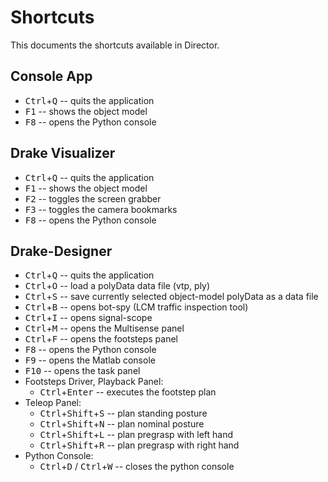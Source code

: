# Shortcuts

This documents the shortcuts available in Director.

## Console App
 * <kbd>Ctrl</kbd>+<kbd>Q</kbd> -- quits the application
 * <kbd>F1</kbd> -- shows the object model
 * <kbd>F8</kbd> -- opens the Python console

## Drake Visualizer
 * <kbd>Ctrl</kbd>+<kbd>Q</kbd> -- quits the application
 * <kbd>F1</kbd> -- shows the object model
 * <kbd>F2</kbd> -- toggles the screen grabber
 * <kbd>F3</kbd> -- toggles the camera bookmarks
 * <kbd>F8</kbd> -- opens the Python console

## Drake-Designer
 * <kbd>Ctrl</kbd>+<kbd>Q</kbd> -- quits the application
 * <kbd>Ctrl</kbd>+<kbd>O</kbd> -- load a polyData data file (vtp, ply)
 * <kbd>Ctrl</kbd>+<kbd>S</kbd> -- save currently selected object-model polyData as a data file
 * <kbd>Ctrl</kbd>+<kbd>B</kbd> -- opens bot-spy (LCM traffic inspection tool)
 * <kbd>Ctrl</kbd>+<kbd>I</kbd> -- opens signal-scope
 * <kbd>Ctrl</kbd>+<kbd>M</kbd> -- opens the Multisense panel
 * <kbd>Ctrl</kbd>+<kbd>F</kbd> -- opens the footsteps panel
 * <kbd>F8</kbd> -- opens the Python console
 * <kbd>F9</kbd> -- opens the Matlab console
 * <kbd>F10</kbd> -- opens the task panel
 * Footsteps Driver, Playback Panel:
   * <kbd>Ctrl</kbd>+<kbd>Enter</kbd> -- executes the footstep plan
 * Teleop Panel:
   * <kbd>Ctrl</kbd>+<kbd>Shift</kbd>+<kbd>S</kbd> -- plan standing posture
   * <kbd>Ctrl</kbd>+<kbd>Shift</kbd>+<kbd>N</kbd> -- plan nominal posture
   * <kbd>Ctrl</kbd>+<kbd>Shift</kbd>+<kbd>L</kbd> -- plan pregrasp with left hand
   * <kbd>Ctrl</kbd>+<kbd>Shift</kbd>+<kbd>R</kbd> -- plan pregrasp with right hand
 * Python Console:
   * <kbd>Ctrl</kbd>+<kbd>D</kbd> / <kbd>Ctrl</kbd>+<kbd>W</kbd> -- closes the python console